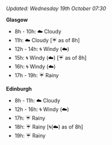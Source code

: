 *Updated: Wednesday 19th October 07:30*

**Glasgow**

* 8h - 10h: :cloud: Cloudy
* 11h: :cloud: Cloudy [:umbrella: as of 8h]
* 12h - 14h: :cyclone: Windy (:cloud:)
* 15h: :cyclone: Windy (:cloud:) [:umbrella: as of 8h]
* 16h: :cyclone: Windy (:cloud:)
* 17h - 19h: :umbrella: Rainy

**Edinburgh**

* 8h - 11h: :cloud: Cloudy
* 12h - 16h: :cyclone: Windy (:cloud:)
* 17h: :umbrella: Rainy
* 18h: :umbrella: Rainy [:cyclone:(:cloud:) as of 8h]
* 19h: :umbrella: Rainy
